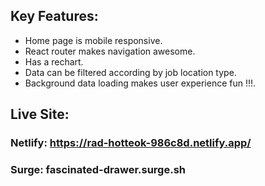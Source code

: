 ## Key Features:
* Home page is mobile responsive.
* React router makes navigation awesome.
* Has a rechart.
* Data can be filtered according by job location type.
* Background data loading makes user experience fun !!!.


## Live Site: 
### Netlify: https://rad-hotteok-986c8d.netlify.app/
### Surge: fascinated-drawer.surge.sh
